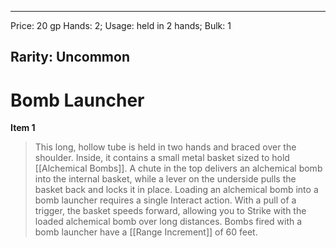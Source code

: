 
---
Price: 20 gp
Hands: 2;
Usage: held in 2 hands;
Bulk: 1

Rarity: Uncommon
---

# Bomb Launcher

**Item 1**

> This long, hollow tube is held in two hands and braced over the shoulder. Inside, it contains a small metal basket sized to hold [[Alchemical Bombs]]. A chute in the top delivers an alchemical bomb into the internal basket, while a lever on the underside pulls the basket back and locks it in place. Loading an alchemical bomb into a bomb launcher requires a single Interact action. With a pull of a trigger, the basket speeds forward, allowing you to Strike with the loaded alchemical bomb over long distances. Bombs fired with a bomb launcher have a [[Range Increment]] of 60 feet.
